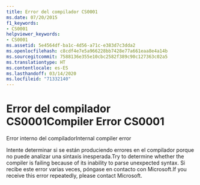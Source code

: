 ```yaml
---
title: Error del compilador CS0001
ms.date: 07/20/2015
f1_keywords:
- CS0001
helpviewer_keywords:
- CS0001
ms.assetid: 5e4564df-ba1c-4d56-a71c-e383d7c3dda2
ms.openlocfilehash: c8cdf4e7e5a966228bb7428e77a661eaa8e4a14b
ms.sourcegitcommit: 7588136e355e10cbc2582f389c90c127363c02a5
ms.translationtype: HT
ms.contentlocale: es-ES
ms.lasthandoff: 03/14/2020
ms.locfileid: "71332140"
---
```

# <a name="compiler-error-cs0001"></a><span data-ttu-id="bb537-102">Error del compilador CS0001</span><span class="sxs-lookup"><span data-stu-id="bb537-102">Compiler Error CS0001</span></span>
<span data-ttu-id="bb537-103">Error interno del compilador</span><span class="sxs-lookup"><span data-stu-id="bb537-103">Internal compiler error</span></span>

 <span data-ttu-id="bb537-104">Intente determinar si se están produciendo errores en el compilador porque no puede analizar una sintaxis inesperada.</span><span class="sxs-lookup"><span data-stu-id="bb537-104">Try to determine whether the compiler is failing because of its inability to parse unexpected syntax.</span></span> <span data-ttu-id="bb537-105">Si recibe este error varias veces, póngase en contacto con Microsoft.</span><span class="sxs-lookup"><span data-stu-id="bb537-105">If you receive this error repeatedly, please contact Microsoft.</span></span>
